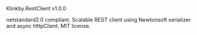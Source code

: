 Klinkby.RestClient v1.0.0

netstandard2.0 compliant.
Scalable REST client using Newtonsoft serializer and async HttpClient.
MIT license.
